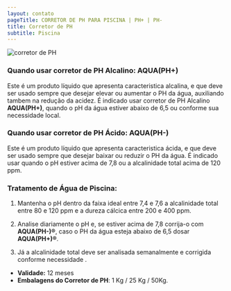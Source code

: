 ```yaml
---
layout: contato
pageTitle: CORRETOR DE PH PARA PISCINA | PH+ | PH- 
title: Corretor de PH
subtitle: Piscina 
---
```

<img class="img-responsive pull-right" style="max-width: 100%;" src="../../website/images/corretor de pH_tratamento de água.png" alt="corretor de PH">

### Quando usar corretor de PH Alcalino: **AQUA(PH+)**

Este é um produto líquido que apresenta caracteristica alcalina, e que deve ser usado sempre que desejar elevar ou aumentar o PH da  água, auxiliando tambem na redução da acidez. 
É indicado usar corretor de PH Alcalino **AQUA(PH+)**, quando o pH da água estiver abaixo de 6,5 ou conforme sua necessidade local.
 
### Quando usar corretor de PH Ácido: **AQUA(PH-)**

Este é um produto líquido que apresenta caracteristica ácida, e que deve ser usado sempre que desejar baixar ou reduzir o PH da  água.
É indicado usar quando o pH estiver acima de 7,8 ou a alcalinidade total acima de 120 ppm. 

### Tratamento de Água de Piscina:

1) Mantenha o pH dentro da faixa ideal entre 7,4 e 7,6 a alcalinidade total entre 80 e 120 ppm e a dureza cálcica entre 200 e 400 ppm.

2) Analise diariamente o pH e, se estiver acima de 7,8 corrija-o com **AQUA(PH-)®**, caso o PH da água esteja abaixo de 6,5 dosar **AQUA(PH+)®**.

3) Já a alcalinidade total deve ser analisada semanalmente e corrigida conforme necessidade  .

 
- **Validade:** 12 meses
- **Embalagens do Corretor de PH**: 1 Kg / 25 Kg / 50Kg.
                                                                                                                                                     
                                                                                                                                                     
                                                                                                                                                     


